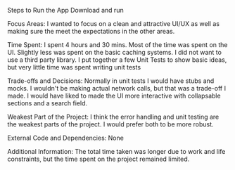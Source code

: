 Steps to Run the App
Download and run

Focus Areas:
I wanted to focus on a clean and attractive UI/UX as well as making sure the meet the expectations in the other areas.

Time Spent:
I spent 4 hours and 30 mins. Most of the time was spent on the UI. Slightly less was spent on the basic caching systems. I did not want to use a third party library. I put together a few Unit Tests to show basic ideas, but very little time was spent writing unit tests

Trade-offs and Decisions:
Normally in unit tests I would have stubs and mocks. I wouldn't be making actual network calls, but that was a trade-off I made. I would have liked to made the UI more interactive with collapsable sections and a search field.

Weakest Part of the Project:
I think the error handling and unit testing are the weakest parts of the project. I would prefer both to be more robust.

External Code and Dependencies:
None

Additional Information:
The total time taken was longer due to work and life constraints, but the time spent on the project remained limited.
